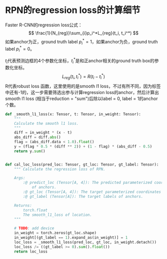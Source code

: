 # RPN的regression loss的计算细节

Faster R-CNN的regression loss公式：
$$
\frac{1}{N_{reg}}\sum_{i}p_i^*L_{reg}(t_i, t_i^*)
$$
如果anchor为正，ground truth label $p_i^* = 1$，如果anchor为负，ground truth label $p_i^*=0$。

$t_i$代表预测边框的4个参数化坐标，$t_i^*$是和正anchor相关的ground truth box的参数化坐标。
$$
L_{reg}(t_i,t_i^*)=R(t_i-t_i^*)
$$
R代表robust loss 函数，这里使用的是smooth l1 loss，不过有所不同，因为标签中还有-1的，这一步需要筛选出参与计算regression loss的anchor，然后计算出smooth l1 loss (相当于reduction = "sum")后除以label = 0, label = 1的anchor个数。



```python
def _smooth_l1_loss(x: Tensor, t: Tensor, in_weight: Tensor):
    """
    Calculate the smooth l1 loss.
    """
    diff = in_weight * (x - t)
    abs_diff = diff.abs()
    flag = (abs_diff.data < 1.0).float()
    y = (flag * 0.5 * (diff ** 2)) + (1 - flag) * (abs_diff - 0.5)
    return y.sum()


def cal_loc_loss(pred_loc: Tensor, gt_loc: Tensor, gt_label: Tensor):
    """ Calculate the regression loss of RPN.

    Args:
        :@ predict_loc (Tensor[A, 4]): The predicted parameterized coordinates\
            of anchors.
        :@ gt_loc (Tensor[A, 4]): The target parameterized coordinates of anchors.
        :@ gt_label (Tensor[A]): The target labels of anchors.

    Returns:
        torch.float
        The smooth_l1_loss of location.
    """

    # TODO: add device
    in_weight = torch.zeros(gt_loc.shape)
    in_weight[(gt_label == 1).expand_as(in_weight)] = 1
    loc_loss = _smooth_l1_loss(pred_loc, gt_loc, in_weight.detach())
    loc_loss /= ((gt_label >= 0).sum().float())
    return loc_loss
```

